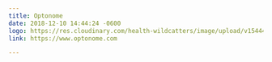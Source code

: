 ```yaml
---
title: Optonome
date: 2018-12-10 14:44:24 -0600
logo: https://res.cloudinary.com/health-wildcatters/image/upload/v1544474806/image.png
link: https://www.optonome.com

---
```

